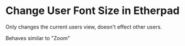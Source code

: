 # Change User Font Size in Etherpad

Only changes the current users view, doesn't effect other users.

Behaves similar to "Zoom"

